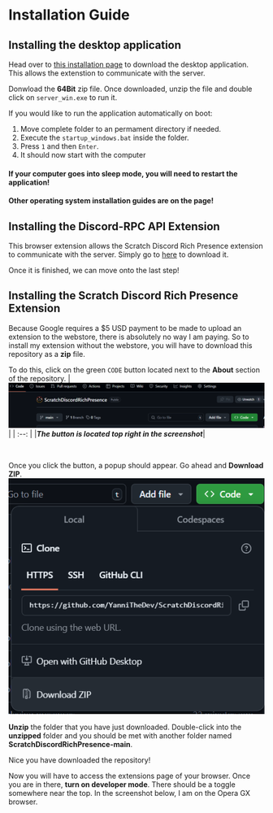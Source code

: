 # Installation Guide

## Installing the desktop application

Head over to [this installation page](https://github.com/lolamtisch/Discord-RPC-Extension/releases/tag/0.3.0) to download the desktop application. This allows the extenstion to communicate with the server.

Donwload the **64Bit** zip file. Once downloaded, unzip the file and double click on `server_win.exe` to run it.

If you would like to run the application automatically on boot:

1. Move complete folder to an permament directory if needed.
2. Execute the `startup_windows.bat` inside the folder.
3. Press `1` and then `Enter`.
4. It should now start with the computer

#### If your computer goes into sleep mode, you will need to restart the application!

#### Other operating system installation guides are on the page!

## Installing the Discord-RPC API Extension

This browser extension allows the Scratch Discord Rich Presence extension to communicate with the server. Simply go to [here](https://chromewebstore.google.com/detail/discord-rich-presence/agnaejlkbiiggajjmnpmeheigkflbnoo) to download it.

Once it is finished, we can move onto the last step!

## Installing the Scratch Discord Rich Presence Extension

Because Google requires a $5 USD payment to be made to upload an extension to the webstore, there is absolutely no way I am paying. So to install my extension without the webstore, you will have to download this repository as a **zip** file.

To do this, click on the green `CODE` button located next to the **About** section of the repository.
| ![Green Button](README-Screenshots/S1.png) |
| :--: |
|**_The button is located top right in the screenshot_**|

<br/>

Once you click the button, a popup should appear. Go ahead and **Download ZIP**.
![Download ZIP](README-Screenshots/S2.png)

**Unzip** the folder that you have just downloaded. Double-click into the **unzipped** folder and you should be met with another folder named **ScratchDiscordRichPresence-main**.

Nice you have downloaded the repository!

Now you will have to access the extensions page of your browser. Once you are in there, **turn on developer mode**. There should be a toggle somewhere near the top. In the screenshot below, I am on the Opera GX browser.
